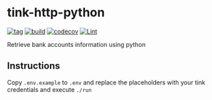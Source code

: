 # tink-http-python
[![tag](https://img.shields.io/github/tag/namelivia/tink-http-python.svg)](https://github.com/namelivia/tink-http-python/releases) [![build](https://github.com/namelivia/tink-http-python/actions/workflows/build.yml/badge.svg)](https://github.com/namelivia/tink-http-python/actions/workflows/build.yml) [![codecov](https://codecov.io/gh/namelivia/tink-http-python/branch/main/graph/badge.svg?token=NlsLE3qD4V)](https://codecov.io/gh/namelivia/tink-http-python)
 [![Lint](https://github.com/namelivia/tink-http-python/actions/workflows/black.yml/badge.svg)](https://github.com/namelivia/tink-http-python/actions/workflows/black.yml)


Retrieve bank accounts information using python

## Instructions
Copy `.env.example` to `.env` and replace the placeholders with your tink credentials
and execute `./run`
